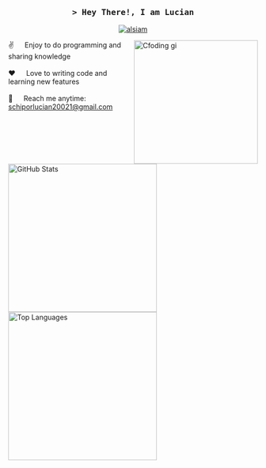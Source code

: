 <!-- Intro  -->
<h3 align="center">
        <samp>&gt; Hey There!, I am
                <b><a target="_blank">Lucian</a></b>
        </samp>
</h3>
<p align="center">
 <a href="https://www.linkedin.com/in/lucian-schipor-289765224/" target="_blank">
  <img src="https://img.shields.io/badge/LinkedIn-0077B5?style=for-the-badge&logo=linkedin&logoColor=white" alt="alsiam"/>
 </a>
<!-- About Section -->
<p>
 <img align="right" width="250" src="/assets/programmer.gif" alt="Cfoding gi" />
  
 ✌️ &emsp; Enjoy to do programming and sharing knowledge <br/><br/>
 ❤️ &emsp; Love to writing code and learning new features<br/><br/>
 📧 &emsp; Reach me anytime: schiporlucian20021@gmail.com<br/><br/>
</p>

<div align="left">
    <img src="https://github-readme-stats.vercel.app/api?username=LucianSchipor&theme=default&show_icons=true&rank_icon=github" style="width: 300px;" alt="GitHub Stats"/>
    <br/>
    <img src="https://github-readme-stats.vercel.app/api/top-langs/?username=LucianSchipor&theme=default&layout=donut-vertical" style="width: 300px;" alt="Top Languages"/>
</div>



